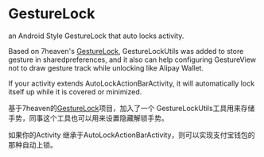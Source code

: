 GestureLock
===========

an Android Style GestureLock that auto locks activity.
<p><p>
Based on 7heaven's <a href="https://github.com/7heaven/GestureLock">GestureLock</a>, 
GestureLockUtils was added to store gesture in sharedpreferences, and it also can help configuring GestureView not to draw gesture track while unlocking like Alipay Wallet.<p> 
If your activity extends AutoLockActionBarActivity, it will automatically lock itself up while it is covered or minimized.<p>


基于7heaven的<a href="https://github.com/7heaven/GestureLock">GestureLock</a>项目，加入了一个 GestureLockUtils工具用来存储手势，同事这个工具也可以用来设置隐藏解锁手势。<p>
如果你的Activity 继承于AutoLockActionBarActivity，则可以实现支付宝钱包的那种自动上锁。